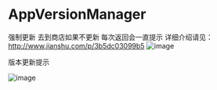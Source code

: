 # AppVersionManager

强制更新  去到商店如果不更新 每次返回会一直提示
详细介绍请见： http://www.jianshu.com/p/3b5dc03099b5
![image](https://github.com/liweican1992/AppVersionManager/blob/master/demo.gif)

版本更新提示

![image](https://github.com/liweican1992/AppVersionManager/blob/master/demo2.gif)

